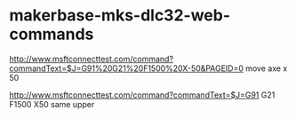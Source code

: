 # makerbase-mks-dlc32-web-commands

http://www.msftconnecttest.com/command?commandText=$J=G91%20G21%20F1500%20X-50&PAGEID=0 move axe x 50

http://www.msftconnecttest.com/command?commandText=$J=G91 G21 F1500 X50 same upper
